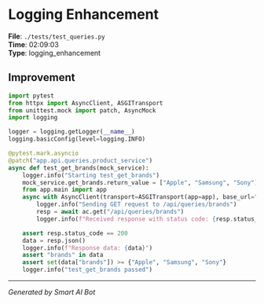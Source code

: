 # Logging Enhancement

**File**: `./tests/test_queries.py`  
**Time**: 02:09:03  
**Type**: logging_enhancement

## Improvement

```python
import pytest
from httpx import AsyncClient, ASGITransport
from unittest.mock import patch, AsyncMock
import logging

logger = logging.getLogger(__name__)
logging.basicConfig(level=logging.INFO)

@pytest.mark.asyncio
@patch("app.api.queries.product_service")
async def test_get_brands(mock_service):
    logger.info("Starting test_get_brands")
    mock_service.get_brands.return_value = ["Apple", "Samsung", "Sony"]
    from app.main import app
    async with AsyncClient(transport=ASGITransport(app=app), base_url="http://test") as ac:
        logger.info("Sending GET request to /api/queries/brands")
        resp = await ac.get("/api/queries/brands")
        logger.info(f"Received response with status code: {resp.status_code}")

    assert resp.status_code == 200
    data = resp.json()
    logger.info(f"Response data: {data}")
    assert "brands" in data
    assert set(data["brands"]) >= {"Apple", "Samsung", "Sony"}
    logger.info("test_get_brands passed")
```

---
*Generated by Smart AI Bot*
